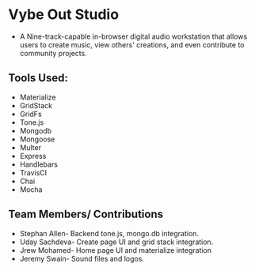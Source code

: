 # Vybe Out Studio

* A Nine-track-capable in-browser digital audio workstation that allows users to create music, view others' creations, and even contribute to community projects.

## Tools Used:
* Materialize
* GridStack
* GridFs
* Tone.js
* Mongodb
* Mongoose
* Multer
* Express
* Handlebars
* TravisCI
* Chai
* Mocha

## Team Members/ Contributions
* Stephan Allen- Backend tone.js, mongo.db integration.
* Uday Sachdeva- Create page UI and grid stack integration.
* Jrew Mohamed- Home page UI and materialize integration
* Jeremy Swain- Sound files and logos.
